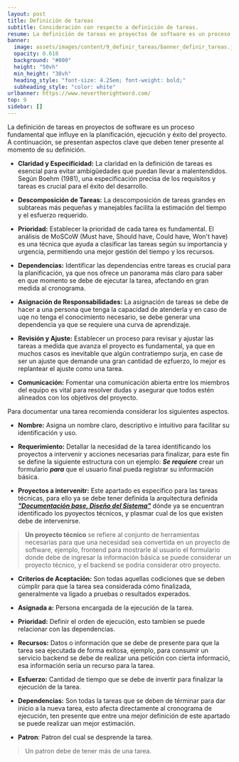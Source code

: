 ```yaml
---
layout: post
title: Definición de tareas
subtitle: Consideración con respecto a definición de tareas.
resume: La definición de tareas en proyectos de software es un proceso fundamental que influye en la planificación, ejecución y éxito del proyecto. A continuación, se presentan aspectos clave que deben tener presente al momento de su definición.
banner:
  image: assets/images/content/9_definir_tareas/banner_definir_tareas.jpg
  opacity: 0.618
  background: "#000"
  height: "50vh"
  min_height: "38vh"
  heading_style: "font-size: 4.25em; font-weight: bold;"
  subheading_style: "color: white"
urlbanner: https://www.nevertherightword.com/
top: 9
sidebar: []
---
```


La definición de tareas en proyectos de software es un proceso fundamental que influye en la planificación, ejecución y éxito del proyecto. A continuación, se presentan aspectos clave que deben tener presente al momento de su definición.

- **Claridad y Especificidad:** La claridad en la definición de tareas es esencial para evitar ambigüedades que puedan llevar a malentendidos. Según Boehm (1981), una especificación precisa de los requisitos y tareas es crucial para el éxito del desarrollo.

- **Descomposición de Tareas:** La descomposición de tareas grandes en subtareas más pequeñas y manejables facilita la estimación del tiempo y el esfuerzo requerido.

- **Prioridad:** Establecer la prioridad de cada tarea es fundamental. El análisis de MoSCoW (Must have, Should have, Could have, Won't have) es una técnica que ayuda a clasificar las tareas según su importancia y urgencia, permitiendo una mejor gestión del tiempo y los recursos.

- **Dependencias:** Identificar las dependencias entre tareas es crucial para la planificación, ya que nos ofrece un panorama más claro para saber en que momento se debe de ejecutar la tarea, afectando en gran medida al cronograma.

- **Asignación de Responsabilidades:** La asignación de tareas se debe de hacer a una persona que tenga la capacidad de atenderla y en caso de uqe no tenga el conocimiento necesario, se debe generar una dependencia ya que se requiere una curva de aprendizaje.

- **Revisión y Ajuste:** Establecer un proceso para revisar y ajustar las tareas a medida que avanza el proyecto es fundamental, ya que en muchos casos es inevitable que algún contratiempo surja, en case de ser un ajuste que demande una gran cantidad de ezfuerzo, lo mejor es replantear el ajuste como una tarea.

- **Comunicación:** Fomentar una comunicación abierta entre los miembros del equipo es vital para resolver dudas y asegurar que todos estén alineados con los objetivos del proyecto.


Para documentar una tarea recomienda considerar los siguientes aspectos.

- **Nombre:** Asigna un nombre claro, descriptivo e intuitivo para facilitar su identificación y uso.

- **Requerimiento:** Detallar la necesidad de la tarea identificando los proyectos a intervenir y acciones necesarias para finalizar, para este fin se define la siguiente estructura con un ejemplo: ***Se requiere*** crear un formulario ***para*** que el usuario final pueda registrar su información básica.

- **Proyectos a intervenitr:** Este apartado es especifico para las tareas técnicas, para ello ya se debe tener definida la arquitectura definida [***"Documentación base, Diseño del Sistema"***]({{site.baseurl}}/definir-entregables-tecnicos) dónde ya se encuentran identificado los pyoyectos técnicos, y plasmar cual de los que existen debe de intervenirse.

> **Un proyecto técnico** se refiere al conjunto de herramientas necesarias para que una necesidad sea convertida en un proyecto de software, ejemplo, frontend para mostrarle al usuario el formulario donde debe de ingresar la información básica se puede considerar un proyecto técnico, y el backend se podria considerar otro proyecto.

- **Criterios de Aceptación:** Son todas aquellas codiciones que se deben cúmplir para que la tarea sea considerada cómo finalizada, generalmente va ligado a pruebas o resultados experados.

- **Asignada a:** Persona encargada de la ejecución de la tarea.

- **Prioridad:** Definir el orden de ejecución, esto tambien se puede relacionar con las dependencias.

- **Recursos:** Datos o información que se debe de presente para que la tarea sea ejecutada de forma exitosa, ejemplo, para consumir un servicio backend se debe de realizar una petición con cierta informació, esa información seria un recurso para la tarea.

- **Esfuerzo:** Cantidad de tiempo que se debe de invertir para finalizar la ejecución de la tarea.

- **Dependencias:** Son todas la tareas que se deben de términar para dar inicio a la nueva tarea, esto afecta directamente al cronograma de ejecución, ten presente que entre una mejor definición de este apartado se puede realizar uan mejor estimación.

- **Patron**: Patron del cual se desprende la tarea.

> Un patron debe de tener más de una tarea.
